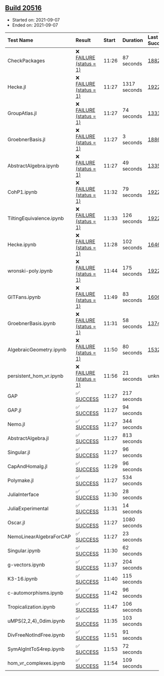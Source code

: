 ## [Build 20516](https://oscarci.mathematik.uni-kl.de/job/oscar/20516/)

* Started on: 2021-09-07
* Ended on: 2021-09-07

| Test Name    | Result | Start | Duration | Last Success | First Failure |
|:-------------|:-------|:------|:---------|:-------------|:--------------|
| CheckPackages | ❌ [FAILURE (status = 1)](https://oscarci.mathematik.uni-kl.de/job/oscar/20516/artifact/logs/build-20516/CheckPackages.log) | 11:26 | 87 seconds | [18822](https://oscarci.mathematik.uni-kl.de/job/oscar/18822/) | [18823](https://oscarci.mathematik.uni-kl.de/job/oscar/18823/) |
| Hecke.jl | ❌ [FAILURE (status = 1)](https://oscarci.mathematik.uni-kl.de/job/oscar/20516/artifact/logs/build-20516/Hecke.jl.log) | 11:27 | 1317 seconds | [19222](https://oscarci.mathematik.uni-kl.de/job/oscar/19222/) | [20152](https://oscarci.mathematik.uni-kl.de/job/oscar/20152/) |
| GroupAtlas.jl | ❌ [FAILURE (status = 1)](https://oscarci.mathematik.uni-kl.de/job/oscar/20516/artifact/logs/build-20516/GroupAtlas.jl.log) | 11:27 | 74 seconds | [13311](https://oscarci.mathematik.uni-kl.de/job/oscar/13311/) | [13312](https://oscarci.mathematik.uni-kl.de/job/oscar/13312/) |
| GroebnerBasis.jl | ❌ [FAILURE (status = 1)](https://oscarci.mathematik.uni-kl.de/job/oscar/20516/artifact/logs/build-20516/GroebnerBasis.jl.log) | 11:27 | 3 seconds | [18864](https://oscarci.mathematik.uni-kl.de/job/oscar/18864/) | [18865](https://oscarci.mathematik.uni-kl.de/job/oscar/18865/) |
| AbstractAlgebra.ipynb | ❌ [FAILURE (status = 1)](https://oscarci.mathematik.uni-kl.de/job/oscar/20516/artifact/logs/build-20516/AbstractAlgebra.ipynb.log) | 11:27 | 49 seconds | [13355](https://oscarci.mathematik.uni-kl.de/job/oscar/13355/) | [13356](https://oscarci.mathematik.uni-kl.de/job/oscar/13356/) |
| CohP1.ipynb | ❌ [FAILURE (status = 1)](https://oscarci.mathematik.uni-kl.de/job/oscar/20516/artifact/logs/build-20516/CohP1.ipynb.log) | 11:32 | 79 seconds | [19222](https://oscarci.mathematik.uni-kl.de/job/oscar/19222/) | [20152](https://oscarci.mathematik.uni-kl.de/job/oscar/20152/) |
| TiltingEquivalence.ipynb | ❌ [FAILURE (status = 1)](https://oscarci.mathematik.uni-kl.de/job/oscar/20516/artifact/logs/build-20516/TiltingEquivalence.ipynb.log) | 11:33 | 126 seconds | [19222](https://oscarci.mathematik.uni-kl.de/job/oscar/19222/) | [20152](https://oscarci.mathematik.uni-kl.de/job/oscar/20152/) |
| Hecke.ipynb | ❌ [FAILURE (status = 1)](https://oscarci.mathematik.uni-kl.de/job/oscar/20516/artifact/logs/build-20516/Hecke.ipynb.log) | 11:28 | 102 seconds | [16463](https://oscarci.mathematik.uni-kl.de/job/oscar/16463/) | [16464](https://oscarci.mathematik.uni-kl.de/job/oscar/16464/) |
| wronski-poly.ipynb | ❌ [FAILURE (status = 1)](https://oscarci.mathematik.uni-kl.de/job/oscar/20516/artifact/logs/build-20516/wronski-poly.ipynb.log) | 11:44 | 175 seconds | [19222](https://oscarci.mathematik.uni-kl.de/job/oscar/19222/) | [20152](https://oscarci.mathematik.uni-kl.de/job/oscar/20152/) |
| GITFans.ipynb | ❌ [FAILURE (status = 1)](https://oscarci.mathematik.uni-kl.de/job/oscar/20516/artifact/logs/build-20516/GITFans.ipynb.log) | 11:49 | 83 seconds | [16068](https://oscarci.mathematik.uni-kl.de/job/oscar/16068/) | [16069](https://oscarci.mathematik.uni-kl.de/job/oscar/16069/) |
| GroebnerBasis.ipynb | ❌ [FAILURE (status = 1)](https://oscarci.mathematik.uni-kl.de/job/oscar/20516/artifact/logs/build-20516/GroebnerBasis.ipynb.log) | 11:31 | 58 seconds | [13748](https://oscarci.mathematik.uni-kl.de/job/oscar/13748/) | [13749](https://oscarci.mathematik.uni-kl.de/job/oscar/13749/) |
| AlgebraicGeometry.ipynb | ❌ [FAILURE (status = 1)](https://oscarci.mathematik.uni-kl.de/job/oscar/20516/artifact/logs/build-20516/AlgebraicGeometry.ipynb.log) | 11:50 | 80 seconds | [15322](https://oscarci.mathematik.uni-kl.de/job/oscar/15322/) | [15323](https://oscarci.mathematik.uni-kl.de/job/oscar/15323/) |
| persistent_hom_vr.ipynb | ❌ [FAILURE (status = 1)](https://oscarci.mathematik.uni-kl.de/job/oscar/20516/artifact/logs/build-20516/persistent_hom_vr.ipynb.log) | 11:56 | 21 seconds | unknown | unknown |
| GAP | ✅ [SUCCESS](https://oscarci.mathematik.uni-kl.de/job/oscar/20516/artifact/logs/build-20516/GAP.log) | 11:27 | 217 seconds |  |  |
| GAP.jl | ✅ [SUCCESS](https://oscarci.mathematik.uni-kl.de/job/oscar/20516/artifact/logs/build-20516/GAP.jl.log) | 11:27 | 94 seconds |  |  |
| Nemo.jl | ✅ [SUCCESS](https://oscarci.mathematik.uni-kl.de/job/oscar/20516/artifact/logs/build-20516/Nemo.jl.log) | 11:27 | 344 seconds |  |  |
| AbstractAlgebra.jl | ✅ [SUCCESS](https://oscarci.mathematik.uni-kl.de/job/oscar/20516/artifact/logs/build-20516/AbstractAlgebra.jl.log) | 11:27 | 813 seconds |  |  |
| Singular.jl | ✅ [SUCCESS](https://oscarci.mathematik.uni-kl.de/job/oscar/20516/artifact/logs/build-20516/Singular.jl.log) | 11:27 | 96 seconds |  |  |
| CapAndHomalg.jl | ✅ [SUCCESS](https://oscarci.mathematik.uni-kl.de/job/oscar/20516/artifact/logs/build-20516/CapAndHomalg.jl.log) | 11:29 | 96 seconds |  |  |
| Polymake.jl | ✅ [SUCCESS](https://oscarci.mathematik.uni-kl.de/job/oscar/20516/artifact/logs/build-20516/Polymake.jl.log) | 11:27 | 534 seconds |  |  |
| JuliaInterface | ✅ [SUCCESS](https://oscarci.mathematik.uni-kl.de/job/oscar/20516/artifact/logs/build-20516/JuliaInterface.log) | 11:30 | 28 seconds |  |  |
| JuliaExperimental | ✅ [SUCCESS](https://oscarci.mathematik.uni-kl.de/job/oscar/20516/artifact/logs/build-20516/JuliaExperimental.log) | 11:31 | 14 seconds |  |  |
| Oscar.jl | ✅ [SUCCESS](https://oscarci.mathematik.uni-kl.de/job/oscar/20516/artifact/logs/build-20516/Oscar.jl.log) | 11:27 | 1080 seconds |  |  |
| NemoLinearAlgebraForCAP | ✅ [SUCCESS](https://oscarci.mathematik.uni-kl.de/job/oscar/20516/artifact/logs/build-20516/NemoLinearAlgebraForCAP.log) | 11:27 | 23 seconds |  |  |
| Singular.ipynb | ✅ [SUCCESS](https://oscarci.mathematik.uni-kl.de/job/oscar/20516/artifact/logs/build-20516/Singular.ipynb.log) | 11:30 | 62 seconds |  |  |
| g-vectors.ipynb | ✅ [SUCCESS](https://oscarci.mathematik.uni-kl.de/job/oscar/20516/artifact/logs/build-20516/g-vectors.ipynb.log) | 11:37 | 204 seconds |  |  |
| K3-16.ipynb | ✅ [SUCCESS](https://oscarci.mathematik.uni-kl.de/job/oscar/20516/artifact/logs/build-20516/K3-16.ipynb.log) | 11:40 | 115 seconds |  |  |
| c-automorphisms.ipynb | ✅ [SUCCESS](https://oscarci.mathematik.uni-kl.de/job/oscar/20516/artifact/logs/build-20516/c-automorphisms.ipynb.log) | 11:42 | 96 seconds |  |  |
| Tropicalization.ipynb | ✅ [SUCCESS](https://oscarci.mathematik.uni-kl.de/job/oscar/20516/artifact/logs/build-20516/Tropicalization.ipynb.log) | 11:47 | 106 seconds |  |  |
| uMPS(2,2,4)_0dim.ipynb | ✅ [SUCCESS](https://oscarci.mathematik.uni-kl.de/job/oscar/20516/artifact/logs/build-20516/uMPS-2-2-4-_0dim.ipynb.log) | 11:35 | 103 seconds |  |  |
| DivFreeNotIndFree.ipynb | ✅ [SUCCESS](https://oscarci.mathematik.uni-kl.de/job/oscar/20516/artifact/logs/build-20516/DivFreeNotIndFree.ipynb.log) | 11:51 | 91 seconds |  |  |
| SymAlgIntToS4rep.ipynb | ✅ [SUCCESS](https://oscarci.mathematik.uni-kl.de/job/oscar/20516/artifact/logs/build-20516/SymAlgIntToS4rep.ipynb.log) | 11:53 | 72 seconds |  |  |
| hom_vr_complexes.ipynb | ✅ [SUCCESS](https://oscarci.mathematik.uni-kl.de/job/oscar/20516/artifact/logs/build-20516/hom_vr_complexes.ipynb.log) | 11:54 | 109 seconds |  |  |
